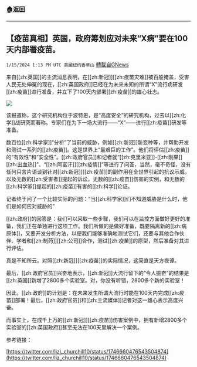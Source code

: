###  [:house:返回](README.md)
---


## 【疫苗真相】英国，政府筹划应对未来“X病”要在100天内部署疫苗。
`1/15/2024 1:13 PM UTC 美國纽约香草山` [轉載自GNews](https://gnews.org/articles/2221253)

来自[[zh:英国]]的主流消息表明，在[[zh:新冠]][[zh:疫苗灾难]]被百般掩盖，受害人民无处伸冤的现在，[[zh:英国政府]]已经在为未来未知的所谓“X”流行病研发[[zh:疫苗]]进行准备，并立下了100天内部署[[zh:疫苗]]的雄心壮志。


![](ipfs://QmYnYufvTS1jz4ohZq3MNt4aYQaTvpXk8hZEwrwJkakRR3?.png)

该报道称，这个研究机构位于波特恩，是“高度安全”的研究机构，过去以[[zh:化学]]战研究而著称。专家们在为下一场大流行——“X”——进行[[zh:疫苗]]研发等准备。

数百位[[zh:科学家]]“分析”了当前的威胁，例如[[zh:新冠]]新变种等，并帮助开发和测试一系列的[[zh:疫苗]]。这是世界上“最艰巨的工作”。他们将评估[[zh:疫苗]]的“有效性”和“安全性”。[[zh:政府官员]]和记者就“[[zh:克里米亚]]\-[[zh:刚果]][[zh:出血热]]”、“[[zh:阿富汗]][[zh:疫情]]”等进行了问答，当然，毫不奇怪，没有任何只言片语谈到针对[[zh:新冠]][[zh:疫苗]]的副作用在全世界引起的抗议示威，以及无数的[[zh:受害者]]提起的诉讼，无数的[[zh:疫苗]]伤害的实例，和无数的[[zh:科学家]]提起的[[zh:疫苗]]有害的[[zh:科学]]论证。

记者终于问了一个比较实际的问题：“当[[zh:科学家]]们不知道威胁是什么时，他们是如何应对威胁的”

[[zh:政府]]的回答是：我们可以采取一些步骤，我们可以在监控方面做好更好的准备，我们正在单独进行这项工作。我们所做的是做好准备，既要隔离新的[[zh:病原体]]，又要开发分析方法，以便我们能够准确地测试它们，还要与其他合作伙伴、学者和[[zh:制药]][[zh:公司]]合作，测试[[zh:疫苗]]的原型，然后准备对其进行评估。

真是不知所云。对照[[zh:新冠]][[zh:疫苗]]的实际情况，这简直是天方夜谭。

最后，[[zh:政府官员]]兴奋地表示，[[zh:新冠]]大流行留下的“令人振奋”的结果是[[zh:英国]]新增了2800多个实验室。对，你没有听错，2800多个新的实验室！

因此，[[zh:政府]]的计划是：在未来发生所谓大流行时能在100天内完成[[zh:疫苗]]部署！最后，[[zh:政府官员]]和[[zh:主流媒体]]记者对这一雄心表示高度兴奋。

而事实上，在成千上万的[[zh:新冠]][[zh:疫苗]]伤害案例中，拥有新增2800多个实验室的[[zh:英国政府]]甚至无法在100天里解决一个案例。

参考链接：

[https://twitter.com/liz\_churchill10/status/1746660476543504874](https://twitter.com/liz_churchill10/status/1746660476543504874)
